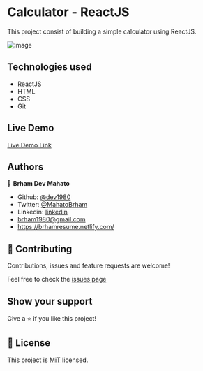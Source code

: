 # Calculator - ReactJS
This project consist of building a simple calculator using ReactJS.

![image](https://user-images.githubusercontent.com/50328853/79182869-9ebd7300-7e2f-11ea-8cd4-59a837bf7047.png)

## Technologies used

- ReactJS
- HTML
- CSS
- Git

## Live Demo

[Live Demo Link](https://react-dev-calculaor.herokuapp.com/)

## Authors

👤 **Brham Dev Mahato**

-   Github: [@dev1980](https://github.com/dev1980)
-   Twitter: [@MahatoBrham](https://twitter.com/MahatoBrham)
-   Linkedin: [linkedin](https://www.linkedin.com/in/dev1980/)
-   <brham1980@gmail.com>
-   <https://brhamresume.netlify.com/>

## 🤝 Contributing

Contributions, issues and feature requests are welcome!

Feel free to check the [issues page](https://github.com/dev1980/calculator-project/issues)

## Show your support

Give a ⭐️ if you like this project!

## 📝 License

This project is [MiT](https://opensource.org/licenses/MIT) licensed.

